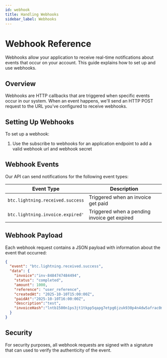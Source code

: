 ```yaml
---
id: webhook
title: Handling Webhooks
sidebar_label: Webhooks
---
```

# Webhook Reference

Webhooks allow your application to receive real-time notifications about events that occur on your account. This guide explains how to set up and use webhooks.

## Overview

Webhooks are HTTP callbacks that are triggered when specific events occur in our system. When an event happens, we'll send an HTTP POST request to the URL you've configured to receive webhooks.

## Setting Up Webhooks

To set up a webhook:

1. Use the subscribe to webhooks for an application endpoint to add a valid webhook url and webhook secret


## Webhook Events

Our API can send notifications for the following event types:

| Event Type | Description |
|------------|-------------|
| `btc.lightning.received.success` | Triggered when an invoice get paid |
| `btc.lightning.invoice.expired'` | Triggered when a pending invoice get expired |


## Webhook Payload

Each webhook request contains a JSON payload with information about the event that occurred:

```json
{
  "event": "btc.lightning.received.success",
  "data": {
    "invoice":"inv-8484747484494",
    "status": "completed",
    "amount": 1000,
    "reference": "user_reference",
    "createdAt": "2025-10-10T15:00:00Z",
    "paidAt":"2025-10-10T16:00:00Z",
    "description":"test",
    "invoiceHash":"lntb1500n1ps3jt1tkpp5qapg7etpg6jzuk930p4n4dw5afrac0mr77qds03htcvvgyheq4dp9zfjkzep0ypd0zum"
  }
}
```

## Security

For security purposes, all webhook requests are signed with a signature that can used to verify the authenticity of the event.
